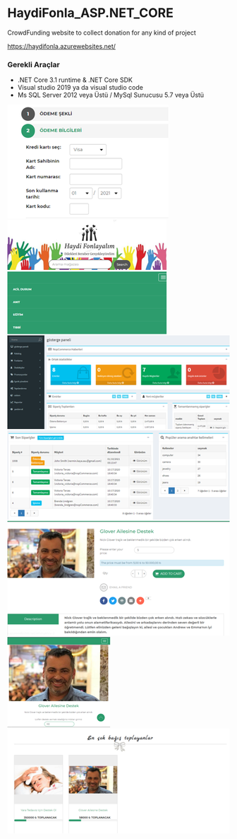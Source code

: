 # HaydiFonla_ASP.NET_CORE
CrowdFunding website to collect donation for any kind of project

https://haydifonla.azurewebsites.net/

### Gerekli Araçlar

-	.NET Core 3.1 runtime & .NET Core SDK
-	Visual studio 2019 ya da visual studio code
-	Ms SQL Server 2012 veya Üstü / MySql Sunucusu 5.7 veya Üstü



![pic1](img/Picture1.png)
![pic1](img/Picture2.png)
![pic1](img/Picture3.png)
![pic1](img/Picture4.png)
![pic1](img/Picture5.png)
![pic1](img/Picture6.png)
![pic1](img/Picture7.png)
